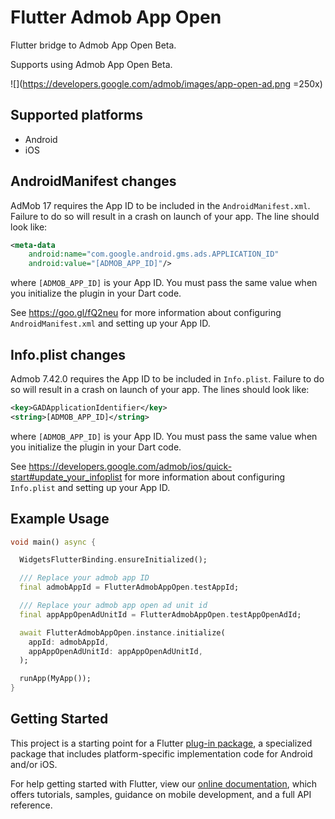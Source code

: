 
# Flutter Admob App Open

Flutter bridge to Admob App Open Beta.

Supports using Admob App Open Beta.

![](https://developers.google.com/admob/images/app-open-ad.png =250x)

## Supported platforms

- Android
- iOS

## AndroidManifest changes

AdMob 17 requires the App ID to be included in the `AndroidManifest.xml`. Failure
to do so will result in a crash on launch of your app.  The line should look like:

```xml
<meta-data
    android:name="com.google.android.gms.ads.APPLICATION_ID"
    android:value="[ADMOB_APP_ID]"/>
```

where `[ADMOB_APP_ID]` is your App ID.  You must pass the same value when you
initialize the plugin in your Dart code.

See https://goo.gl/fQ2neu for more information about configuring `AndroidManifest.xml`
and setting up your App ID.

## Info.plist changes

Admob 7.42.0 requires the App ID to be included in `Info.plist`. Failure to do so will result in a crash on launch of your app. The lines should look like:

```xml
<key>GADApplicationIdentifier</key>
<string>[ADMOB_APP_ID]</string>
```

where `[ADMOB_APP_ID]` is your App ID.  You must pass the same value when you initialize the plugin in your Dart code.

See https://developers.google.com/admob/ios/quick-start#update_your_infoplist for more information about configuring `Info.plist` and setting up your App ID.

## Example Usage

```dart
void main() async {

  WidgetsFlutterBinding.ensureInitialized();

  /// Replace your admob app ID
  final admobAppId = FlutterAdmobAppOpen.testAppId;

  /// Replace your admob app open ad unit id
  final appAppOpenAdUnitId = FlutterAdmobAppOpen.testAppOpenAdId;

  await FlutterAdmobAppOpen.instance.initialize(
    appId: admobAppId,
    appAppOpenAdUnitId: appAppOpenAdUnitId,
  );

  runApp(MyApp());
}
```

## Getting Started

This project is a starting point for a Flutter
[plug-in package](https://flutter.dev/developing-packages/),
a specialized package that includes platform-specific implementation code for
Android and/or iOS.

For help getting started with Flutter, view our
[online documentation](https://flutter.dev/docs), which offers tutorials,
samples, guidance on mobile development, and a full API reference.

